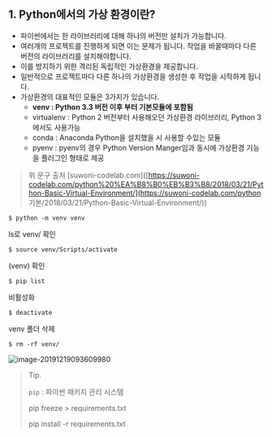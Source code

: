 ## 1. Python에서의 가상 환경이란?

- 파이썬에서는 한 라이브러리에 대해 하나의 버전만 설치가 가능합니다.
- 여러개의 프로젝트를 진행하게 되면 이는 문제가 됩니다. 작업을 바꿀때마다 다른 버전의 라이브러리를 설치해야합니다.
- 이를 방지하기 위한 격리된 독립적인 가상환경을 제공합니다.
- 일반적으로 프로젝트마다 다른 하나의 가상환경을 생성한 후 작업을 시작하게 됩니다.
- 가상환경의 대표적인 모듈은 3가지가 있습니다.
  - **venv : Python 3.3 버전 이후 부터 기본모듈에 포함됨**
  - virtualenv : Python 2 버전부터 사용해오던 가상환경 라이브러리, Python 3에서도 사용가능
  - conda : Anaconda Python을 설치했을 시 사용할 수있는 모듈
  - pyenv : pyenv의 경우 Python Version Manger임과 동시에 가상환경 기능을 플러그인 형태로 제공

> 위 문구 출처 [suwoni-codelab.com]([https://suwoni-codelab.com/python%20%EA%B8%B0%EB%B3%B8/2018/03/21/Python-Basic-Virtual-Environment/](https://suwoni-codelab.com/python 기본/2018/03/21/Python-Basic-Virtual-Environment/))



``` shell
$ python -m venv venv
```

ls로 venv/ 확인

``` shell
$ source venv/Scripts/activate
```

(venv) 확인

``` shell
$ pip list
```

비활성화

``` shell
$ deactivate
```

venv 폴더 삭제

``` shell
$ rm -rf venv/
```



![image-20191219093609980](../TIL/06_python_venv.assets/image-20191219093609980.png)





> Tip.
>
> `pip` : 파이썬 패키지 관리 시스템
>
> pip freeze \> requirements.txt 
>
> pip install -r requirements.txt

